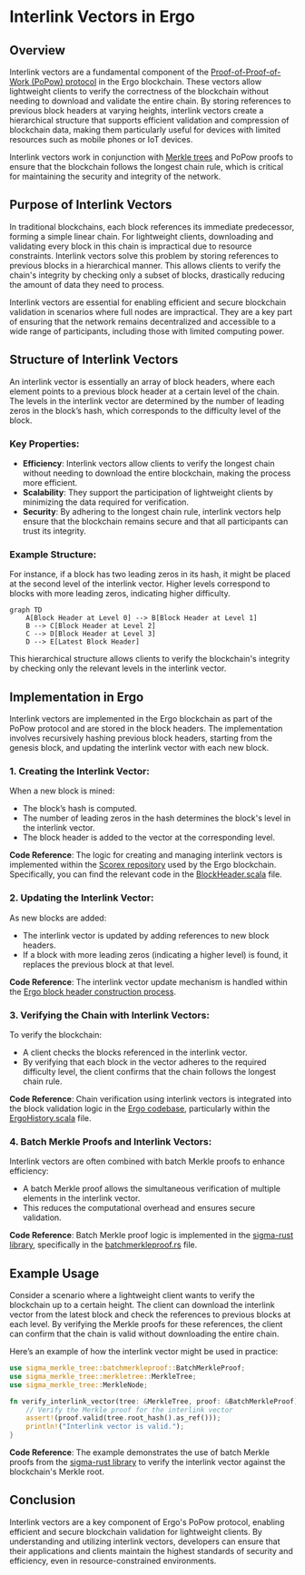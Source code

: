 # Interlink Vectors in Ergo

## Overview

Interlink vectors are a fundamental component of the [Proof-of-Proof-of-Work (PoPow) protocol](popow.md) in the Ergo blockchain. These vectors allow lightweight clients to verify the correctness of the blockchain without needing to download and validate the entire chain. By storing references to previous block headers at varying heights, interlink vectors create a hierarchical structure that supports efficient validation and compression of blockchain data, making them particularly useful for devices with limited resources such as mobile phones or IoT devices.

Interlink vectors work in conjunction with [Merkle trees](merkle-tree-structures.md) and PoPow proofs to ensure that the blockchain follows the longest chain rule, which is critical for maintaining the security and integrity of the network.

## Purpose of Interlink Vectors

In traditional blockchains, each block references its immediate predecessor, forming a simple linear chain. For lightweight clients, downloading and validating every block in this chain is impractical due to resource constraints. Interlink vectors solve this problem by storing references to previous blocks in a hierarchical manner. This allows clients to verify the chain's integrity by checking only a subset of blocks, drastically reducing the amount of data they need to process.

Interlink vectors are essential for enabling efficient and secure blockchain validation in scenarios where full nodes are impractical. They are a key part of ensuring that the network remains decentralized and accessible to a wide range of participants, including those with limited computing power.

## Structure of Interlink Vectors

An interlink vector is essentially an array of block headers, where each element points to a previous block header at a certain level of the chain. The levels in the interlink vector are determined by the number of leading zeros in the block’s hash, which corresponds to the difficulty level of the block.

### Key Properties:

- **Efficiency**: Interlink vectors allow clients to verify the longest chain without needing to download the entire blockchain, making the process more efficient.
- **Scalability**: They support the participation of lightweight clients by minimizing the data required for verification.
- **Security**: By adhering to the longest chain rule, interlink vectors help ensure that the blockchain remains secure and that all participants can trust its integrity.

### Example Structure:

For instance, if a block has two leading zeros in its hash, it might be placed at the second level of the interlink vector. Higher levels correspond to blocks with more leading zeros, indicating higher difficulty.

```mermaid
graph TD
    A[Block Header at Level 0] --> B[Block Header at Level 1]
    B --> C[Block Header at Level 2]
    C --> D[Block Header at Level 3]
    D --> E[Latest Block Header]
```

This hierarchical structure allows clients to verify the blockchain's integrity by checking only the relevant levels in the interlink vector.

## Implementation in Ergo

Interlink vectors are implemented in the Ergo blockchain as part of the PoPow protocol and are stored in the block headers. The implementation involves recursively hashing previous block headers, starting from the genesis block, and updating the interlink vector with each new block.

### 1. **Creating the Interlink Vector**:

When a new block is mined:

- The block’s hash is computed.
- The number of leading zeros in the hash determines the block's level in the interlink vector.
- The block header is added to the vector at the corresponding level.

**Code Reference**: The logic for creating and managing interlink vectors is implemented within the [Scorex repository](https://github.com/ScorexFoundation/scrypto) used by the Ergo blockchain. Specifically, you can find the relevant code in the [BlockHeader.scala](https://github.com/ergoplatform/ergo/blob/master/ergo-core/src/main/scala/org/ergoplatform/modifiers/history/header/Header.scala) file.

### 2. **Updating the Interlink Vector**:

As new blocks are added:

- The interlink vector is updated by adding references to new block headers.
- If a block with more leading zeros (indicating a higher level) is found, it replaces the previous block at that level.

**Code Reference**: The interlink vector update mechanism is handled within the [Ergo block header construction process](https://github.com/ergoplatform/ergo/blob/master/ergo-core/src/main/scala/org/ergoplatform/modifiers/history/header/Header.scala).

### 3. **Verifying the Chain with Interlink Vectors**:

To verify the blockchain:

- A client checks the blocks referenced in the interlink vector.
- By verifying that each block in the vector adheres to the required difficulty level, the client confirms that the chain follows the longest chain rule.

**Code Reference**: Chain verification using interlink vectors is integrated into the block validation logic in the [Ergo codebase](https://github.com/ergoplatform/ergo/blob/master/ergo-core/src/main/scala/org/ergoplatform/nodeView/history/ErgoHistory.scala), particularly within the [ErgoHistory.scala](https://github.com/ergoplatform/ergo/blob/master/ergo-core/src/main/scala/org/ergoplatform/nodeView/history/ErgoHistory.scala) file.

### 4. **Batch Merkle Proofs and Interlink Vectors**:

Interlink vectors are often combined with batch Merkle proofs to enhance efficiency:

- A batch Merkle proof allows the simultaneous verification of multiple elements in the interlink vector.
- This reduces the computational overhead and ensures secure validation.

**Code Reference**: Batch Merkle proof logic is implemented in the [sigma-rust library](https://github.com/ergoplatform/sigma-rust), specifically in the [batchmerkleproof.rs](https://github.com/ergoplatform/sigma-rust/blob/develop/ergo-merkle-tree/src/batchmerkleproof.rs) file.

## Example Usage

Consider a scenario where a lightweight client wants to verify the blockchain up to a certain height. The client can download the interlink vector from the latest block and check the references to previous blocks at each level. By verifying the Merkle proofs for these references, the client can confirm that the chain is valid without downloading the entire chain.

Here’s an example of how the interlink vector might be used in practice:

```rust
use sigma_merkle_tree::batchmerkleproof::BatchMerkleProof;
use sigma_merkle_tree::merkletree::MerkleTree;
use sigma_merkle_tree::MerkleNode;

fn verify_interlink_vector(tree: &MerkleTree, proof: &BatchMerkleProof) {
    // Verify the Merkle proof for the interlink vector
    assert!(proof.valid(tree.root_hash().as_ref()));
    println!("Interlink vector is valid.");
}
```

**Code Reference**: The example demonstrates the use of batch Merkle proofs from the [sigma-rust library](https://github.com/ergoplatform/sigma-rust/blob/develop/ergo-merkle-tree/src/batchmerkleproof.rs) to verify the interlink vector against the blockchain's Merkle root.

## Conclusion

Interlink vectors are a key component of Ergo's PoPow protocol, enabling efficient and secure blockchain validation for lightweight clients. By understanding and utilizing interlink vectors, developers can ensure that their applications and clients maintain the highest standards of security and efficiency, even in resource-constrained environments.
